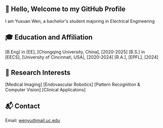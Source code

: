 ## 👋 Hello, Welcome to my GitHub Profile
I am Yuxuan Wen, a bachelor's student majoring in Electrical Engineering

## 🎓 Education and Affiliation
[B.Eng] in [EE], [Chongqing University, China], [2020-2025]
[B.S.] in [EECS], [University of Cincinnati, USA], [2020-2024]
[R.A.], [EPFL], [2024]

## 🔬 Research Interests
[Medical Imaging]
[Endovascular Robotics]
[Pattern Recognition & Computer Vision] 
[Clinical Applicatons]

## 📬 Contact
Email: wenyu@mail.uc.edu
